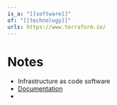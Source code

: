 ```yaml
---
is_a: "[[software]]"
of: "[[technology]]"
urls: https://www.terraform.io/
---
```

# Notes
- Infrastructure as code software
- [Documentation](https://developer.hashicorp.com/terraform/docs)
- 